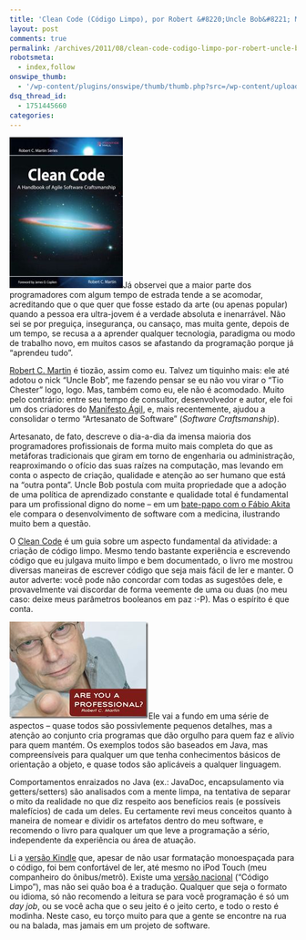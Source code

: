 ```yaml
---
title: 'Clean Code (Código Limpo), por Robert &#8220;Uncle Bob&#8221; Martin'
layout: post
comments: true
permalink: /archives/2011/08/clean-code-codigo-limpo-por-robert-uncle-bob-martin.html/
robotsmeta:
  - index,follow
onswipe_thumb:
  - '/wp-content/plugins/onswipe/thumb/thumb.php?src=/wp-content/uploads/2011/08/unclebob.jpg&amp;w=600&amp;h=800&amp;zc=1&amp;q=75&amp;f=0'
dsq_thread_id:
  - 1751445660
categories:
---
```

[<img src="/wp-content/uploads/2011/08/cleancode.jpg" alt="" title="Clean Code" width="199" height="265" class="alignleft size-full wp-image-6241" />][1]Já observei que a maior parte dos programadores com algum tempo de estrada tende a se acomodar, acreditando que o que quer que fosse estado da arte (ou apenas popular) quando a pessoa era ultra-jovem é a verdade absoluta e inenarrável. Não sei se por preguiça, insegurança, ou cansaço, mas muita gente, depois de um tempo, se recusa a a aprender qualquer tecnologia, paradigma ou modo de trabalho novo, em muitos casos se afastando da programação porque já &#8220;aprendeu tudo&#8221;.

[Robert C. Martin][2] é tiozão, assim como eu. Talvez um tiquinho mais: ele até adotou o nick &#8220;Uncle Bob&#8221;, me fazendo pensar se eu não vou virar o &#8220;Tio Chester&#8221; logo, logo. Mas, também como eu, ele não é acomodado. Muito pelo contrário: entre seu tempo de consultor, desenvolvedor e autor, ele foi um dos criadores do [Manifesto Ágil][3], e, mais recentemente, ajudou a consolidar o termo &#8220;Artesanato de Software&#8221; (*Software Craftsmanship*).

Artesanato, de fato, descreve o dia-a-dia da imensa maioria dos programadores profissionais de forma muito mais completa do que as metáforas tradicionais que giram em torno de engenharia ou administração, reaproximando o ofício das suas raízes na computação, mas levando em conta o aspecto de criação, qualidade e atenção ao ser humano que está na &#8220;outra ponta&#8221;. Uncle Bob postula com muita propriedade que a adoção de uma política de aprendizado constante e qualidade total é fundamental para um profissional digno do nome &#8211; em um [bate-papo com o Fábio Akita][4] ele compara o desenvolvimento de software com a medicina, ilustrando muito bem a questão.

O [Clean Code][1] é um guia sobre um aspecto fundamental da atividade: a criação de código limpo. Mesmo tendo bastante experiência e escrevendo código que eu julgava muito limpo e bem documentado, o livro me mostrou diversas maneiras de escrever código que seja mais fácil de ler e manter. O autor adverte: você pode não concordar com todas as sugestões dele, e provavelmente vai discordar de forma veemente de uma ou duas (no meu caso: deixe meus parâmetros booleanos em paz :-P). Mas o espírito é que conta.

<img src="/wp-content/uploads/2011/08/unclebob.jpg" alt="Uncle Bob" title="Uncle Bob" width="244" height="171" class="alignright size-full wp-image-6242" />Ele vai a fundo em uma série de aspectos &#8211; quase todos são possivlemente pequenos detalhes, mas a atenção ao conjunto cria programas que dão orgulho para quem faz e alívio para quem mantém. Os exemplos todos são baseados em Java, mas compreensíveis para qualquer um que tenha conhecimentos básicos de orientação a objeto, e quase todos são aplicáveis a qualquer linguagem.

Comportamentos enraizados no Java (ex.: JavaDoc, encapsulamento via getters/setters) são analisados com a mente limpa, na tentativa de separar o mito da realidade no que diz respeito aos benefícios reais (e possíveis malefícios) de cada um deles. Eu certamente revi meus conceitos quanto à maneira de nomear e dividir os artefatos dentro do meu software, e recomendo o livro para qualquer um que leve a programação a sério, independente da experiência ou área de atuação.

Li a [versão Kindle][5] que, apesar de não usar formatação monoespaçada para o código, foi bem confortável de ler, até mesmo no iPod Touch (meu companheiro do ônibus/metrô). Existe uma [versão nacional][1] (&#8220;Código Limpo&#8221;), mas não sei quão boa é a tradução. Qualquer que seja o formato ou idioma, só não recomendo a leitura se para você programação é só um *day job*, ou se você acha que o seu jeito é o jeito certo, e todo o resto é modinha. Neste caso, eu torço muito para que a gente se encontre na rua ou na balada, mas jamais em um projeto de software.

 [1]: http://www.submarino.com.br/produto/1/21615263/codigo+limpo:+habilidades+praticas+do+agile+software?franq=273452
 [2]: http://en.wikipedia.org/wiki/Robert_Cecil_Martin
 [3]: http://agilemanifesto.org/
 [4]: http://akitaonrails.com/2010/06/16/railsconf-2010-video-entrevista-robert-martin
 [5]: http://www.amazon.com/Clean-Code-Handbook-Craftsmanship-ebook/dp/B001GSTOAM/ref=sr_1_1?s=digital-text&#038;ie=UTF8&#038;qid=1313356885&#038;sr=1-1
